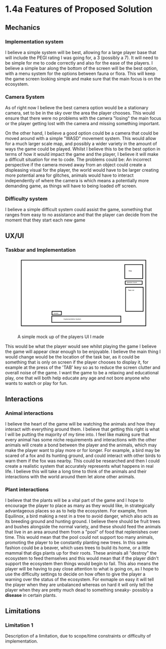 # 1.4a Features of Proposed Solution

## Mechanics

### Implementation system

I believe a simple system will be best, allowing for a large player base that will include the PEGI rating I was going for, a 3 (possibly a 7). It will need to be simple for me to code correctly and also for the ease of the players. I believe a simple bar along the bottom of the screen will be the best option, with a menu system for the options between fauna or flora. This will keep the game screen looking simple and make sure that the main focus is on the ecosystem.

### Camera System

As of right now I believe the best camera option would be a stationary camera, set to be in the sky over the area the player chooses. This would ensure that there were no problems with the camera "losing" the main focus or the player getting lost with the camera and missing something important.&#x20;

On the other hand, I believe a good option could be a camera that could be moved around with a simple "WASD" movement system. This would allow for a much larger scale map, and possibly a wider variety in the amount of ways the game could be played. Whilst I believe this to be the best option in terms of how it would impact the game and the player, I believe it will make a difficult situation for me to code. The problems could be: An incorrect perspective if the camera moved away from an object could create a displeasing visual for the player, the world would have to be larger creating more potential area for glitches, animals would have to interact independently of where the camera is which means a potentially more demanding game, as things will have to being loaded off screen.&#x20;

### Difficulty system

I believe a simple difficult system could assist the game, something that ranges from easy to no assistance and that the player can decide from the moment that they start each new game

## UX/UI

### Taskbar and Implementation

<figure><img src="../.gitbook/assets/image (5).png" alt=""><figcaption><p>A simple mock up of the players UI I made</p></figcaption></figure>

This would be what the player would see whilst playing the game I believe the game will appear clear enough to be enjoyable. I believe the main thing I would change would be the location of the task bar, as it could be something that is only on screen if the player chooses to display it, for example at the press of the 'TAB' key so as to reduce the screen clutter and overall noise of the game. I want the game to be a relaxing and educational play, one that will both help educate any age and not bore anyone who wants to watch or play for fun.&#x20;

## Interactions

### Animal interactions

I believe the heart of the game will be watching the animals and how they interact with everything around them. I believe that getting this right is what I will be putting the majority of my time into. I feel like making sure that every animal has some niche requirements and interactions with the other animals will create a bond between the player and the animals, which may make the player want to play more or for longer. For example, a bird may be scared of a fox and its hunting ground, and could interact with other birds to warn them if the fox was nearby. This could be researched and then I could create a realistic system that accurately represents what happens in real life. I believe this will take a long time to think of the animals and their interactions with the world around them let alone other animals.&#x20;

### Plant interactions

I believe that the plants will be a vital part of the game and I hope to encourage the player to place as many as they would like, in strategically advantageous places so as to help the ecosystem. For example, from Equilinox, a bird making a nest in a tree to avoid danger, which also acts as its breeding ground and hunting ground. I believe there should be fruit trees and bushes alongside the normal variety, and these should feed the animals that live in an area around them from a "pool" of food that replenishes over time. This would mean that the pool could not support too many animals, promoting the player to be constantly planting new trees. In this same fashion could be a beaver, which uses trees to build its home, or a little mammal that digs plants up for their roots. These animals all "destroy" the ecosystem to feed themselves and this would mean that if the player didn't support the ecosystem then things would begin to fail. This also means the player will be having to pay close attention to what is going on, as I hope to use the difficulty settings to decide on how often to give the player a warning over the status of the ecosystem. For exmaple on easy it will tell the player when they are unbalanced whereas on hard it will only tell the player when they are pretty much dead to something sneaky- possibly a **disease** in certain plants.&#x20;

## Limitations

### Limitation 1

Description of a limitation, due to scope/time constraints or difficulty of implementation.
